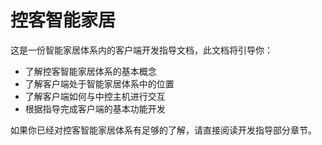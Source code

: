 # 控客智能家居

这是一份智能家居体系内的客户端开发指导文档，此文档将引导你：

* 了解控客智能家居体系的基本概念
* 了解客户端处于智能家居体系中的位置
* 了解客户端如何与中控主机进行交互
* 根据指导完成客户端的基本功能开发

如果你已经对控客智能家居体系有足够的了解，请直接阅读开发指导部分章节。